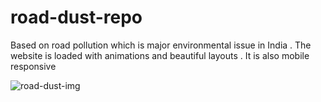 # road-dust-repo
Based on road pollution which is major environmental issue in India . The website is loaded with animations and beautiful layouts . It is also mobile responsive

![road-dust-img](https://user-images.githubusercontent.com/70997750/162133503-f91bc6b9-e5f6-4329-8535-1d5205fabe72.png)
